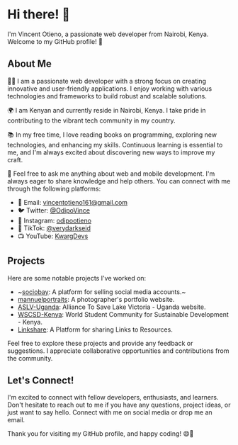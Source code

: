 # Hi there! 👋

I'm Vincent Otieno, a passionate web developer from Nairobi, Kenya. Welcome to my GitHub profile! 🌟

## About Me

👨‍💻 I am a passionate web developer with a strong focus on creating innovative and user-friendly applications. I enjoy working with various technologies and frameworks to build robust and scalable solutions.

🌍 I am Kenyan and currently reside in Nairobi, Kenya. I take pride in contributing to the vibrant tech community in my country.

📚 In my free time, I love reading books on programming, exploring new technologies, and enhancing my skills. Continuous learning is essential to me, and I'm always excited about discovering new ways to improve my craft.

💬 Feel free to ask me anything about web and mobile development. I'm always eager to share knowledge and help others. You can connect with me through the following platforms:

- 📧 Email: [vincentotieno161@gmail.com](mailto:vincentotieno161@gmail.com)
- 🐦 Twitter: [@OdipoVince](https://twitter.com/OdipoVince)
- 📸 Instagram: [odipootieno](https://www.instagram.com/odipootieno/)
- 🎵 TikTok: [@verydarkseid](https://www.tiktok.com/@verydarkseid)
- 📺 YouTube: [KwargDevs](https://www.youtube.com/channel/UCdMBvHugZtN_FZ6oh8L5BHA)

## Projects

Here are some notable projects I've worked on:

- ~[sociobay](https://sociobay.onrender.com): A platform for selling social media accounts.~
- [mannuelportraits](https://mannuelportraits.co.ke): A photographer's portfolio website.
- [ASLV-Uganda](https://aslv-uganda.org): Alliance To Save Lake Victoria - Uganda website.
- [WSCSD-Kenya](https://wscsd-kenya.org): World Student Community for Sustainable Development - Kenya.
- [Linkshare](https://linkshare.onrender.com/): A Platform for sharing Links to Resources.

Feel free to explore these projects and provide any feedback or suggestions. I appreciate collaborative opportunities and contributions from the community.

## Let's Connect!

I'm excited to connect with fellow developers, enthusiasts, and learners. Don't hesitate to reach out to me if you have any questions, project ideas, or just want to say hello. Connect with me on social media or drop me an email.

Thank you for visiting my GitHub profile, and happy coding! 😄🚀

